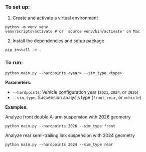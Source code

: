 ### To set up:
1. Create and activate a virtual environment
```
python -m venv venv
venv\Scripts\activate # or 'source venv/bin/activate' on Mac
```
2. Install the dependencies and setup package
```
pip install -e .
```

### To run:
```
python main.py --hardpoints <year> --sim_type <type>
```

**Parameters:**
- `--hardpoints`: Vehicle configuration year (`2021`, `2024`, or `2026`)
- `--sim_type`: Suspension analysis type (`front`, `rear`, or `vehicle`)

**Examples:**

Analyze front double A-arm suspension with 2026 geometry
```
python main.py --hardpoints 2026 --sim_type front
```

Analyze rear semi-trailing link suspension with 2024 geometry
```
python main.py --hardpoints 2024 --sim_type rear
```
